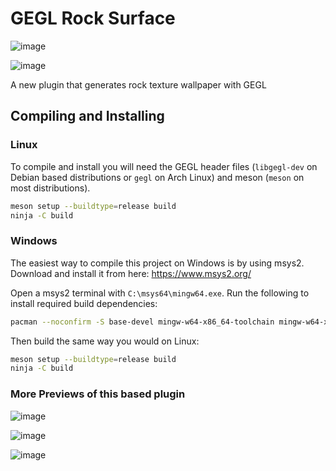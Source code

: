 GEGL Rock Surface
=========

![image](https://github.com/user-attachments/assets/8c29340c-97b0-4888-99c2-5d66a678a46f)

![image](https://github.com/user-attachments/assets/a88e65ff-9866-4a75-977e-003a757ec669)


A new plugin that generates rock texture wallpaper with GEGL

## Compiling and Installing

### Linux

To compile and install you will need the GEGL header files (`libgegl-dev` on
Debian based distributions or `gegl` on Arch Linux) and meson (`meson` on
most distributions).

```bash
meson setup --buildtype=release build
ninja -C build

```

### Windows

The easiest way to compile this project on Windows is by using msys2.  Download
and install it from here: https://www.msys2.org/

Open a msys2 terminal with `C:\msys64\mingw64.exe`.  Run the following to
install required build dependencies:

```bash
pacman --noconfirm -S base-devel mingw-w64-x86_64-toolchain mingw-w64-x86_64-meson mingw-w64-x86_64-gegl
```

Then build the same way you would on Linux:

```bash
meson setup --buildtype=release build
ninja -C build
```

### More Previews of this based plugin

![image](https://github.com/user-attachments/assets/d7a583db-8ce8-45a4-b8ec-b4edbbe99602)

![image](https://github.com/user-attachments/assets/9133f4b8-f314-486e-8c1a-2dc4e582f81a)

![image](https://github.com/user-attachments/assets/1c4e808a-7bcd-445a-8b54-9fee2c47cda9)






